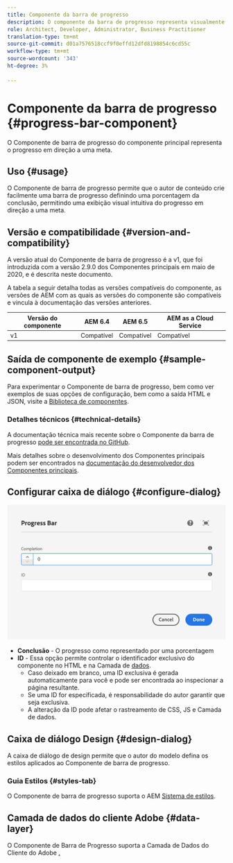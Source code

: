 ```yaml
---
title: Componente da barra de progresso
description: O componente da barra de progresso representa visualmente o progresso em direção a uma meta
role: Architect, Developer, Administrator, Business Practitioner
translation-type: tm+mt
source-git-commit: d01a7576518ccf9f0effd12dfd8198854c6cd55c
workflow-type: tm+mt
source-wordcount: '343'
ht-degree: 3%

---
```



# Componente da barra de progresso {#progress-bar-component}

O Componente de barra de progresso do componente principal representa o progresso em direção a uma meta.

## Uso {#usage}

O Componente de barra de progresso permite que o autor de conteúdo crie facilmente uma barra de progresso definindo uma porcentagem da conclusão, permitindo uma exibição visual intuitiva do progresso em direção a uma meta.

## Versão e compatibilidade {#version-and-compatibility}

A versão atual do Componente de barra de progresso é a v1, que foi introduzida com a versão 2.9.0 dos Componentes principais em maio de 2020, e é descrita neste documento.

A tabela a seguir detalha todas as versões compatíveis do componente, as versões de AEM com as quais as versões do componente são compatíveis e vincula à documentação das versões anteriores.

| Versão do componente | AEM 6.4 | AEM 6.5 | AEM as a Cloud Service |
|---|---|---|---|
| v1 | Compatível | Compatível | Compatível |

## Saída de componente de exemplo {#sample-component-output}

Para experimentar o Componente de barra de progresso, bem como ver exemplos de suas opções de configuração, bem como a saída HTML e JSON, visite a [Biblioteca de componentes](https://adobe.com/go/aem_cmp_library_progressbar).

### Detalhes técnicos {#technical-details}

A documentação técnica mais recente sobre o Componente da barra de progresso [pode ser encontrada no GitHub](https://adobe.com/go/aem_cmp_tech_progress_v1).

Mais detalhes sobre o desenvolvimento dos Componentes principais podem ser encontrados na [documentação do desenvolvedor dos Componentes principais](/help/developing/overview.md).

## Configurar caixa de diálogo {#configure-dialog}

![Caixa de diálogo de edição do Componente de barra de progresso](/help/assets/progress-bar-edit.png)

* **Conclusão**  - O progresso como representado por uma porcentagem
* **ID**  - Essa opção permite controlar o identificador exclusivo do componente no HTML e na Camada de  [dados](/help/developing/data-layer/overview.md).
   * Caso deixado em branco, uma ID exclusiva é gerada automaticamente para você e pode ser encontrada ao inspecionar a página resultante.
   * Se uma ID for especificada, é responsabilidade do autor garantir que seja exclusiva.
   * A alteração da ID pode afetar o rastreamento de CSS, JS e Camada de dados.

## Caixa de diálogo Design {#design-dialog}

A caixa de diálogo de design permite que o autor do modelo defina os estilos aplicados ao Componente de barra de progresso.

### Guia Estilos {#styles-tab}

O Componente de barra de progresso suporta o AEM [Sistema de estilos](/help/get-started/authoring.md#component-styling).

## Camada de dados do cliente Adobe {#data-layer}

O Componente de Barra de Progresso suporta a Camada de Dados do Cliente do Adobe [.](/help/developing/data-layer/overview.md)
